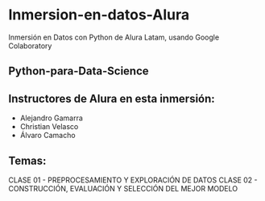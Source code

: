 # Inmersion-en-datos-Alura
Inmersión en Datos con Python de Alura Latam, usando Google Colaboratory

## Python-para-Data-Science

## Instructores de Alura en esta inmersión:
- Alejandro Gamarra
- Christian Velasco
- Álvaro Camacho

## Temas:
CLASE 01 - PREPROCESAMIENTO Y EXPLORACIÓN DE DATOS
CLASE 02 - CONSTRUCCIÓN, EVALUACIÓN Y SELECCIÓN DEL MEJOR MODELO
